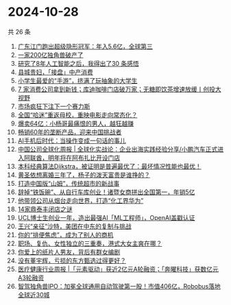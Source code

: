 # 2024-10-28

共 26 条

<!-- BEGIN 36KR -->
<!-- 最后更新时间 2024-10-28 04:15:56 +0800 -->
1. [广东江门跑出超级隐形冠军：年入5.6亿，全球第三](https://36kr.com/p/3009259843101955)
1. [一家200亿独角兽破产了](https://36kr.com/p/3010410607568392)
1. [研究了8年人工智能之后，我得出了30 条感悟](https://36kr.com/p/3005947105583360)
1. [县城贵妇，「接盘」中产消费](https://36kr.com/p/3010054934455813)
1. [小学生最爱的“手游”，挤满了玩抽象的大学生](https://36kr.com/p/3008901585429761)
1. [7 家消费公司拿到新钱；库迪咖啡门店破万家；无糖即饮茶增速放缓丨创投大视野](https://36kr.com/p/3008949064132097)
1. [市场疯狂下注下一个赛力斯](https://36kr.com/p/3010433258775812)
1. [全国“哈迷”重返母校，重映电影走向常态化？](https://36kr.com/p/3010261259904521)
1. [爆卖64亿：小杨哥最痛恨的男人，越狂越赚](https://36kr.com/p/3008878403823104)
1. [畅销60年的垄断产品，迎来中国挑战者](https://36kr.com/p/3009998470472964)
1. [AI手机后时代：当操作变成一句话的事儿](https://36kr.com/p/3008801421813001)
1. [中国公司全球化周报 | 全球化实战论：企业出海实践经验分享/小鹏汽车正式进入阿联酋，明年将在阿布扎比开设门店](https://36kr.com/p/3008834354488585)
1. [本科经典算法Dijkstra，被证明是普遍最优了：最坏情况性能也最优！](https://36kr.com/p/3010282055443718)
1. [黄圣依想离婚三年了，杨子的泼天富贵是谁挣的？](https://36kr.com/p/3010057710400388)
1. [打造中国版“山姆”，传统超市的新战事](https://36kr.com/p/3009485161506048)
1. [辞掉“铁饭碗”、从自行车库创业！诸暨女商拼出全国第一，年销5亿](https://36kr.com/p/3009351646209539)
1. [他带领公司从烟台走向世界，打造“化工界华为”](https://36kr.com/p/3008854678267140)
1. [14家鼎泰丰闭店之谜](https://36kr.com/p/3008790742984195)
1. [UCL博士生创业一年，造出最强AI「ML工程师」，OpenAI盖戳认证](https://36kr.com/p/3008834373887490)
1. [王兴“亲征”沙特，美团在中东的复制与挑战](https://36kr.com/p/3009118862468613)
1. [你的“排便焦虑”，成为了别人的商机](https://36kr.com/p/3009222488040706)
1. [职场、复仇、女性独立的三重奏，港式大女主爽在哪？](https://36kr.com/p/3009190773597701)
1. [你爱上的纸片人男友，背后有群女编剧](https://36kr.com/p/3008646495413761)
1. [没有董宇辉，亏损的东方甄选过得更好？](https://36kr.com/p/3008835321538057)
1. [医疗健康行业周报 |「元素驱动」获近2亿元A轮融资；「奔曜科技」获数亿元A3轮融资](https://36kr.com/p/3010779969529092)
1. [智驾独角兽IPO：加冕全球通用自动驾驶第一股！市值406亿，Robobus落地全球近30城](https://36kr.com/p/3009108740187396)
<!-- END 36KR -->